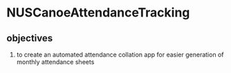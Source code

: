 # NUSCanoeAttendanceTracking

## objectives

1. to create an automated attendance collation app for easier generation of monthly attendance sheets